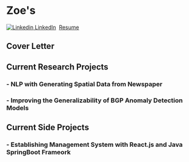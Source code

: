 # Zoe's

[![Linkedin](https://i.stack.imgur.com/gVE0j.png) LinkedIn](https://www.linkedin.com/in/zhuochengshang/)
&nbsp;[Resume](Zhuocheng_Shang_Resume.pdf "Resume")

## Cover Letter

## Current Research Projects

### - NLP with Generating Spatial Data from Newspaper
### - Improving the Generalizability of BGP Anomaly Detection Models

## Current Side Projects

### - Establishing Management System with React.js and Java SpringBoot Frameork 


